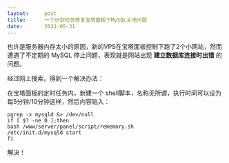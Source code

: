 ```yaml
---
layout:     post
title:      一个计划任务修复宝塔面板下MySQL关闭问题
date:       2021-05-31
---
```



也许是服务器内存太小的原因，新的VPS在宝塔面板控制下跑了2个小网站，然而遭遇了不定期的 MySQL 停止问题，表现就是网站出现 **建立数据库连接时出错** 的问题。  

经过网上搜索，得到一个解决办法：  

在宝塔面板的定时任务内，新建一个 shell脚本，名称无所谓，执行时间可以设为每5分钟/10分钟这样，然后内容贴入：  

```
pgrep -x mysqld &> /dev/null
if [ $? -ne 0 ];then
bash /www/server/panel/script/rememory.sh
/etc/init.d/mysqld start
fi
```



解决！
